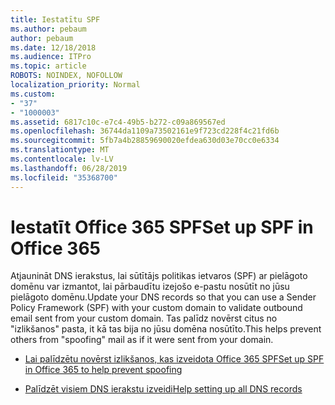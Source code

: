 ```yaml
---
title: Iestatītu SPF
ms.author: pebaum
author: pebaum
ms.date: 12/18/2018
ms.audience: ITPro
ms.topic: article
ROBOTS: NOINDEX, NOFOLLOW
localization_priority: Normal
ms.custom:
- "37"
- "1000003"
ms.assetid: 6817c10c-e7c4-49b5-b272-c09a869567ed
ms.openlocfilehash: 36744da1109a73502161e9f723cd228f4c21fd6b
ms.sourcegitcommit: 5fb7a4b28859690020efdea630d03e70cc0e6334
ms.translationtype: MT
ms.contentlocale: lv-LV
ms.lasthandoff: 06/28/2019
ms.locfileid: "35368700"
---
```

# <a name="set-up-spf-in-office-365"></a><span data-ttu-id="8d0e3-102">Iestatīt Office 365 SPF</span><span class="sxs-lookup"><span data-stu-id="8d0e3-102">Set up SPF in Office 365</span></span>

<span data-ttu-id="8d0e3-103">Atjaunināt DNS ierakstus, lai sūtītājs politikas ietvaros (SPF) ar pielāgoto domēnu var izmantot, lai pārbaudītu izejošo e-pastu nosūtīt no jūsu pielāgoto domēnu.</span><span class="sxs-lookup"><span data-stu-id="8d0e3-103">Update your DNS records so that you can use a Sender Policy Framework (SPF) with your custom domain to validate outbound email sent from your custom domain.</span></span> <span data-ttu-id="8d0e3-104">Tas palīdz novērst citus no "izlikšanos" pasta, it kā tas bija no jūsu domēna nosūtīto.</span><span class="sxs-lookup"><span data-stu-id="8d0e3-104">This helps prevent others from "spoofing" mail as if it were sent from your domain.</span></span>
  
- [<span data-ttu-id="8d0e3-105">Lai palīdzētu novērst izlikšanos, kas izveidota Office 365 SPF</span><span class="sxs-lookup"><span data-stu-id="8d0e3-105">Set up SPF in Office 365 to help prevent spoofing</span></span>](https://docs.microsoft.com/office365/SecurityCompliance/set-up-spf-in-office-365-to-help-prevent-spoofing)

- [<span data-ttu-id="8d0e3-106">Palīdzēt visiem DNS ierakstu izveidi</span><span class="sxs-lookup"><span data-stu-id="8d0e3-106">Help setting up all DNS records</span></span>](https://docs.microsoft.com/office365/admin/get-help-with-domains/create-dns-records-at-any-dns-hosting-provider)
